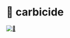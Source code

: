 # 🍫 carbicide

[![🍫](https://i.imgur.com/CFCt8wq.gif)](https://github.com/ksevelyar/carbicide/blob/master/choco.ps1)
